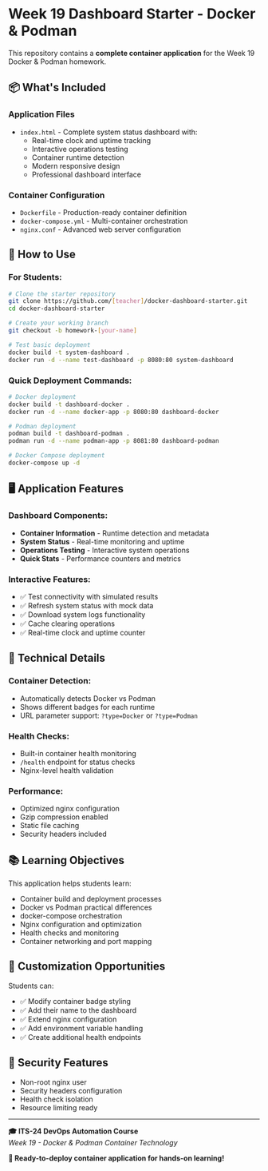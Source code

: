 # Week 19 Dashboard Starter - Docker & Podman

This repository contains a **complete container application** for the Week 19 Docker & Podman homework.

## 📦 What's Included

### Application Files
- `index.html` - Complete system status dashboard with:
  - Real-time clock and uptime tracking
  - Interactive operations testing
  - Container runtime detection
  - Modern responsive design
  - Professional dashboard interface

### Container Configuration
- `Dockerfile` - Production-ready container definition
- `docker-compose.yml` - Multi-container orchestration
- `nginx.conf` - Advanced web server configuration

## 🎯 How to Use

### For Students:
```bash
# Clone the starter repository
git clone https://github.com/[teacher]/docker-dashboard-starter.git
cd docker-dashboard-starter

# Create your working branch  
git checkout -b homework-[your-name]

# Test basic deployment
docker build -t system-dashboard .
docker run -d --name test-dashboard -p 8080:80 system-dashboard
```

### Quick Deployment Commands:
```bash
# Docker deployment
docker build -t dashboard-docker .
docker run -d --name docker-app -p 8080:80 dashboard-docker

# Podman deployment
podman build -t dashboard-podman .
podman run -d --name podman-app -p 8081:80 dashboard-podman

# Docker Compose deployment
docker-compose up -d
```

## 🖥️ Application Features

### Dashboard Components:
- **Container Information** - Runtime detection and metadata
- **System Status** - Real-time monitoring and uptime
- **Operations Testing** - Interactive system operations
- **Quick Stats** - Performance counters and metrics

### Interactive Features:
- ✅ Test connectivity with simulated results
- ✅ Refresh system status with mock data
- ✅ Download system logs functionality
- ✅ Cache clearing operations
- ✅ Real-time clock and uptime counter

## 🔧 Technical Details

### Container Detection:
- Automatically detects Docker vs Podman
- Shows different badges for each runtime
- URL parameter support: `?type=Docker` or `?type=Podman`

### Health Checks:
- Built-in container health monitoring
- `/health` endpoint for status checks
- Nginx-level health validation

### Performance:
- Optimized nginx configuration
- Gzip compression enabled
- Static file caching
- Security headers included

## 📚 Learning Objectives

This application helps students learn:
- Container build and deployment processes
- Docker vs Podman practical differences
- docker-compose orchestration
- Nginx configuration and optimization
- Health checks and monitoring
- Container networking and port mapping

## 🎨 Customization Opportunities

Students can:
- ✅ Modify container badge styling
- ✅ Add their name to the dashboard
- ✅ Extend nginx configuration
- ✅ Add environment variable handling
- ✅ Create additional health endpoints

## 🔐 Security Features

- Non-root nginx user
- Security headers configuration
- Health check isolation
- Resource limiting ready

---

**🎓 ITS-24 DevOps Automation Course**  
*Week 19 - Docker & Podman Container Technology*

**🚀 Ready-to-deploy container application for hands-on learning!**
